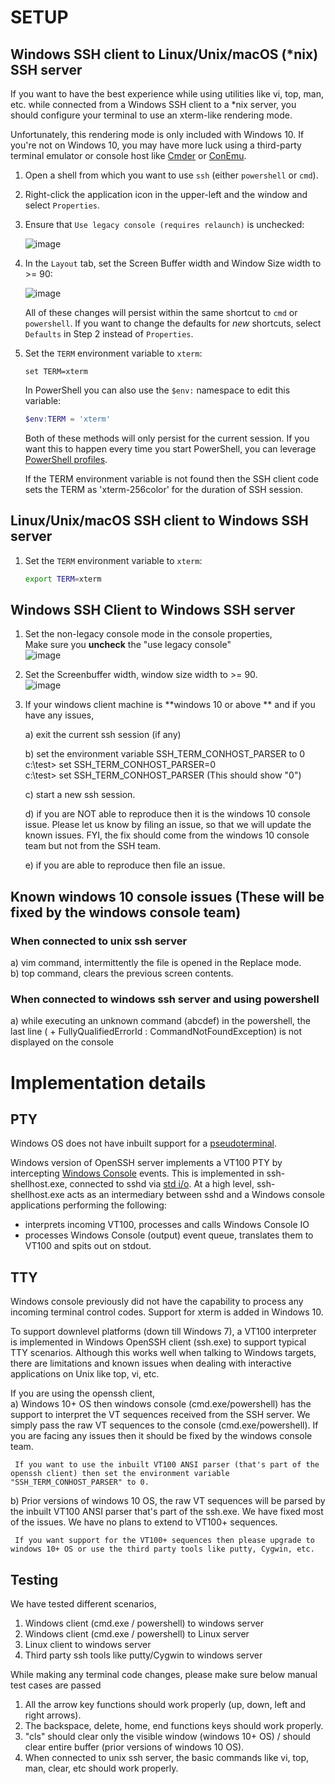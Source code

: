 # SETUP
## Windows SSH client to Linux/Unix/macOS (*nix) SSH server 
 
If you want to have the best experience while using utilities like vi, top, man, etc. while connected from a Windows SSH client to a *nix server, you should configure your terminal to use an xterm-like rendering mode.

Unfortunately, this rendering mode is only included with Windows 10. If you're not on Windows 10, you may have more luck using a third-party terminal emulator or console host like [Cmder](http://cmder.net/) or [ConEmu](https://conemu.github.io/).

1. Open a shell from which you want to use `ssh` (either `powershell` or `cmd`).
1. Right-click the application icon in the upper-left and the window and select `Properties`.
1. Ensure that `Use legacy console (requires relaunch)` is unchecked:

   ![image](https://cloud.githubusercontent.com/assets/23668037/23882278/cc062726-081c-11e7-8e4c-792da6af23b9.png)    
1. In the `Layout` tab, set the Screen Buffer width and Window Size width to >= 90:

   ![image](https://cloud.githubusercontent.com/assets/23668037/23882328/11ed4116-081d-11e7-87e0-757680ea3a74.png)

   All of these changes will persist within the same shortcut to `cmd` or `powershell`.
   If you want to change the defaults for *new* shortcuts, select `Defaults` in Step 2 instead of `Properties`.
1. Set the `TERM` environment variable to `xterm`:

   ```
   set TERM=xterm 
   ```
   
   In PowerShell you can also use the `$env:` namespace to edit this variable:
   
   ```powershell
   $env:TERM = 'xterm'
   ```
   
   Both of these methods will only persist for the current session.
   If you want this to happen every time you start PowerShell, you can leverage [PowerShell profiles](https://msdn.microsoft.com/en-us/powershell/reference/5.1/microsoft.powershell.core/about/about_profiles).

   If the TERM environment variable is not found then the SSH client code sets the TERM as 'xterm-256color' for the duration of SSH session.

## Linux/Unix/macOS SSH client to Windows SSH server

1. Set the `TERM` environment variable to `xterm`:
   ```bash
   export TERM=xterm
   ```

## Windows SSH Client to Windows SSH server

1) Set the non-legacy console mode in the console properties,   
   Make sure you **uncheck** the "use legacy console"   
![image](https://cloud.githubusercontent.com/assets/23668037/23882278/cc062726-081c-11e7-8e4c-792da6af23b9.png)    

2) Set the Screenbuffer width, window size width to >= 90.   
![image](https://cloud.githubusercontent.com/assets/23668037/23882328/11ed4116-081d-11e7-87e0-757680ea3a74.png)

3) If your windows client machine is **windows 10 or above ** and if you have any issues,   

   a) exit the current ssh session (if any)     

   b) set the environment variable SSH_TERM_CONHOST_PARSER to 0    
           c:\test\> set SSH_TERM_CONHOST_PARSER=0    
           c:\test\> set SSH_TERM_CONHOST_PARSER (This should show "0")    

   c) start a new ssh session.    

   d) if you are NOT able to reproduce then it is the windows 10 console issue. Please let us know by filing an issue, so that we will update the known issues. FYI, the fix should come from the windows 10 console team but not from the SSH team.    

   e) if you are able to reproduce then file an issue.    


## Known windows 10 console issues (These will be fixed by the windows console team)
### When connected to unix ssh server   
a) vim command, intermittently the file is opened in the Replace mode.     
b) top command, clears the previous screen contents.    

### When connected to windows ssh server and using powershell    
a) while executing an unknown command (abcdef) in the powershell, the last line ( + FullyQualifiedErrorId : CommandNotFoundException) is not displayed on the console

# Implementation details
## PTY
Windows OS does not have inbuilt support for a [pseudoterminal](https://en.wikipedia.org/wiki/Pseudoterminal). 

Windows version of OpenSSH server implements a VT100 PTY by intercepting [Windows Console](https://msdn.microsoft.com/en-us/library/windows/desktop/ms682055(v=vs.85).aspx) events. This is implemented in ssh-shellhost.exe, connected to sshd via [std i/o](https://en.wikipedia.org/wiki/Standard_streams). At a high level, ssh-shellhost.exe acts as an intermediary between sshd and a Windows console applications performing the following: 
  - interprets incoming VT100, processes and calls Windows Console IO
  - processes Windows Console (output) event queue, translates them to VT100 and spits out on stdout.

## TTY
Windows console previously did not have the capability to process any incoming terminal control codes. Support for xterm is added in Windows 10. 

To support downlevel platforms (down till Windows 7), a VT100 interpreter is implemented in Windows OpenSSH client (ssh.exe) to support typical TTY scenarios. Although this works well when talking to Windows targets, there are limitations and known issues when dealing with interactive applications on Unix like top, vi, etc. 


If you are using the openssh client,  
  a) Windows 10+ OS then windows console (cmd.exe/powershell) has the support to interpret the VT sequences received from the SSH server. We simply pass the raw VT sequences to the console (cmd.exe/powershell). If you are facing any issues then it should be fixed by the windows console team.   

     If you want to use the inbuilt VT100 ANSI parser (that's part of the openssh client) then set the environment variable "SSH_TERM_CONHOST_PARSER" to 0.

  b) Prior versions of windows 10 OS, the raw VT sequences will be parsed by the inbuilt VT100 ANSI parser that's part of the ssh.exe. We have fixed most of the issues. We have no plans to extend to VT100+ sequences.   

     If you want support for the VT100+ sequences then please upgrade to windows 10+ OS or use the third party tools like putty, Cygwin, etc.

## Testing  
We have tested different scenarios,   
1) Windows client (cmd.exe / powershell) to windows server   
2) Windows client (cmd.exe / powershell) to Linux server   
3) Linux client to windows server   
4) Third party ssh tools like putty/Cygwin to windows server   

While making any terminal code changes, please make sure below manual test cases are passed
1) All the arrow key functions should work properly (up, down, left and right arrows).
2) The backspace, delete, home, end functions keys should work properly.
3) "cls" should clear only the visible window (windows 10+ OS) / should clear entire buffer (prior versions of windows 10 OS).
4) When connected to unix ssh server, the basic commands like vi, top, man, clear, etc should work properly.    
